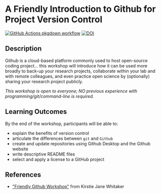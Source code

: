 
# A Friendly Introduction to Github for Project Version Control

<!-- badges: start -->
[![GitHub Actions pkgdown workflow](https://github.com/uf-repro/friendly-github-intro/workflows/pkgdown/badge.svg)](https://github.com/uf-repro/friendly-github-intro/actions?query=workflow%3Apkgdown)
[![DOI](https://zenodo.org/badge/DOI/10.5281/zenodo.3937744.svg)](https://doi.org/10.5281/zenodo.3937744)
<!-- badges: end -->

## Description

Github is a cloud-based platform commonly used to host open-source coding project... this workshop will introduce how it can be used more broadly to back-up your research projects, collaborate within your lab and with remote colleagues, and even practice open science by (optionally) sharing your research project publicly.

*This workshop is open to everyone; NO previous experience with programming/git/command-line is required.*

## Learning Outcomes

By the end of the workshop, participants will be able to:
* explain the benefits of version control
* articulate the differences between `git` and `Github`
* create and update repositories using Github Desktop and the Github website
* write descriptive README files
* select and apply a license to a GitHub project

## References

* ["Friendly Github Workshop"](https://kirstiejane.github.io/friendly-github-intro/) from Kirstie Jane Whitaker
